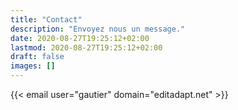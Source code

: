 ```yaml
---
title: "Contact"
description: "Envoyez nous un message."
date: 2020-08-27T19:25:12+02:00
lastmod: 2020-08-27T19:25:12+02:00
draft: false
images: []
---
```


{{< email user="gautier" domain="editadapt.net" >}}
